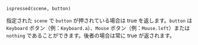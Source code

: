 ```
ispressed(scene, button)
```

指定された `scene` で `button` が押されている場合は true を返します。`button` は `Keyboard` ボタン（例：`Keyboard.a`）、`Mouse` ボタン（例：`Mouse.left`）または `nothing` であることができます。後者の場合は常に true が返されます。
